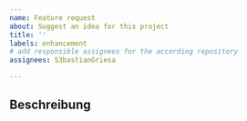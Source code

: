 ```yaml
---
name: Feature request
about: Suggest an idea for this project
title: ''
labels: enhancement
# add responsible assignees for the according repository
assignees: S3bastianGriesa

---
```


## Beschreibung

